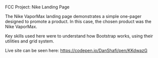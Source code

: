 FCC Project: Nike Landing Page

The Nike VaporMax landing page demonstrates a simple one-pager designed to promote a product. In this case, the chosen product was the Nike VaporMax. 

Key skills used here were to understand how Bootstrap works, using their utilities and grid system.

Live site can be seen here: https://codepen.io/DanShafi/pen/KKdwazG
